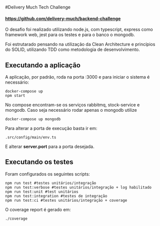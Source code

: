#Delivery Much Tech Challenge
#### https://github.com/delivery-much/backend-challenge

O desafio foi realizado utilizando node.js, com typescript,  express como framework web, jest para os testes  e para o banco o mongodb.

Foi estrutarado pensando na utilização da Clean Architecture e princípios do SOLID, utilizando TDD como metodologia de desenvolvimento.

## Executando a aplicação
A aplicação, por padrão, roda na porta :3000 e para iniciar o sistema é necessário:

	docker-compose up
    npm start

No compose encontram-se os serviços rabbitmq, stock-service e mongodb. Caso seja necessário rodar apenas o mongodb utilize
	

    docker-compose up mongodb

Para alterar a porta de execução basta ir em:

    .src/config/main/env.ts
E alterar **server.port** para a porta desejada.

## Executando os testes

Foram configurados os seguintes scripts:

    npm run test #testes unitários/integração
    npm run test:verbose #testes unitários/integração + log habilitado
    npm run test:unit #test unitários
    npm run test:integration #testes de integração
    npm run test:ci #testes unitários/integração + coverage
   O coverage report é gerado em:
   

  

    ./coverage

